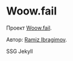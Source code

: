 # Woow.fail

Проект [Woow.fail](https://Woow.fail).

Автор: [Ramiz Ibragimov](https://github.com/RamizIb).

SSG Jekyll
